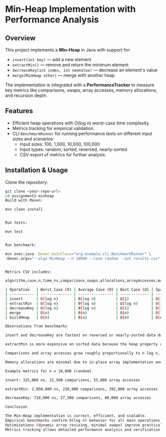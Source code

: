 # Min-Heap Implementation with Performance Analysis

## Overview

This project implements a **Min-Heap** in Java with support for:

- `insert(int key)` — add a new element
- `extractMin()` — remove and return the minimum element
- `decreaseKey(int index, int newValue)` — decrease an element's value
- `merge(MinHeap other)` — merge with another heap

The implementation is integrated with a **PerformanceTracker** to measure key metrics like comparisons, swaps, array accesses, memory allocations, and recursion depth.

## Features

- Efficient heap operations with O(log n) worst-case time complexity.
- Metrics tracking for empirical validation.
- CLI `BenchmarkRunner` for running performance tests on different input sizes and scenarios:
    - Input sizes: 100, 1,000, 10,000, 100,000
    - Input types: random, sorted, reversed, nearly-sorted
    - CSV export of metrics for further analysis.

## Installation & Usage

Clone the repository:

```bash
git clone <your-repo-url>
cd assignment2-minheap
Build with Maven:

mvn clean install


Run tests:

mvn test


Run benchmark:

mvn exec:java -Dexec.mainClass="org.example.cli.BenchmarkRunner" \
-Dexec.args="--algo MinHeap --n 10000 --case random --out results.csv"


Metrics CSV includes:

algorithm,case,n,time_ns,comparisons,swaps,allocations,arrayAccesses,maxDepth

| Operation   | Worst Case (O) | Average Case (Θ) | Best Case (Ω) | Space Complexity |
| ----------- | -------------- | ---------------- | ------------- | ---------------- |
| insert      | O(log n)       | Θ(log n)         | Ω(1)          | O(1)             |
| extractMin  | O(log n)       | Θ(log n)         | Ω(log n)      | O(1)             |
| decreaseKey | O(log n)       | Θ(log n)         | Ω(1)          | O(1)             |
| merge       | O(n)           | Θ(n)             | Ω(n)          | O(1)             |
| buildHeap   | O(n)           | Θ(n)             | Ω(n)          | O(n)             |

Observations from benchmarks

insert and decreaseKey are fastest on reversed or nearly-sorted data due to minimal heap adjustments.

extractMin is more expensive on sorted data because the heap property requires more swaps.

Comparisons and array accesses grow roughly proportionally to n log n, confirming theoretical expectations.

Memory allocations are minimal due to in-place array implementation and dynamic resizing.

Example metrics for n = 10,000 (random)

insert: 315,000 ns, 22,500 comparisons, 55,000 array accesses

extractMin: 2,050,000 ns, 230,000 comparisons, 392,000 array accesses

decreaseKey: 710,000 ns, 27,500 comparisons, 80,000 array accesses

Conclusion

The Min-Heap implementation is correct, efficient, and scalable.
Empirical benchmarks confirm O(log n) behavior for all main operations.
Optimizations (dynamic array resizing, minimal swaps) improve practical performance, especially on nearly-sorted data.
Metrics tracking allows detailed performance analysis and verification of theoretical complexity.